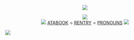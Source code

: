 <div align="center">

  ![](https://i.postimg.cc/PrPK9QSv/IMG-7494.png)

  ![](https://files.catbox.moe/syyhzf.png)
<br> ![](https://i.postimg.cc/7ZrKtpjN/12-D8-A71-A-30-CE-4-ED9-8807-D9-DCA9-D33-DFE.gif) [ATABOOK](https://kayyoko.atabook.org) ⟢ [RENTRY](https://rentry.co/kayyokos) ⟢ [PRONOUNS](https://en.pronouns.page/@kayyoko) ![](https://i.postimg.cc/wB60gDqy/7-FDB4184-90-A0-46-C6-8612-7498-E9-C35-A2-A.gif)

</div>

![](https://i.postimg.cc/xdfn8pYg/IMG-9888.png)


</div>
